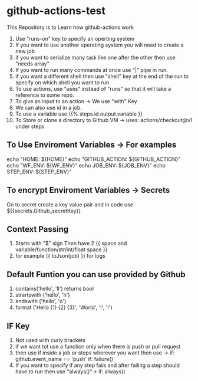 # github-actions-test
This Repository is to Learn how github-actions work
1) Use "runs-on" key to specify an operting system
2) If you want to use another operating system you will need to create a new job
3) if you want to serialize many task like one after the other then use "needs array" 
4) If you want to run many commands at once use "|" pipe in run.
5) if you want a different shell then use "shell" key at the end of the run to specify on which shell you want to run
6) To use actions, use "uses" instead of "runs" so that it will take a reference to some repo.
7) To give an input to an action -> We use "with" Key
8) We can also use id in a job. 
9) To use a variable use {{% steps.id.output.variable }}
10) To Store or clone a directory to Github VM -> uses: actions/checkout@v1 under steps


## To Use Enviroment Variables -> For examples
echo "HOME: ${HOME}"
echo "GITHUB_ACTION: ${GITHUB_ACTION}"
echo "WF_ENV: ${WF_ENV}"
echo JOB_ENV: ${JOB_ENV}"
echo STEP_ENV: ${STEP_ENV}"

## To encrypt Enviroment Variables -> Secrets
Go to secret create a key value pair and in code use ${{secrets.Github_secretKey}}


## Context Passing
1) Starts with "$" sign Then have 2 {{ space and variable/function/str/int/float space }}
2) for example {{ toJson(job) }} for logs

## Default Funtion you can use provided by Github
1) contains('hello', 'll') returns bool
2) strartswith ('hello', 'h')
3) endswith ('hello', 'o')
4) format ('Hello {1} {2} {3}', 'World', '!', '!')

## IF Key
1) Not used with curly brackets
2) if we want tot use a function only when there is push or pull request
3) then use if inside a job or steps wherever you want then use ->
  if: github.event_name == 'push'
  if: failure()
4) If you want to specify if any step fails and after failing  a step should have to run then use "always()"-> 
  if: always()
